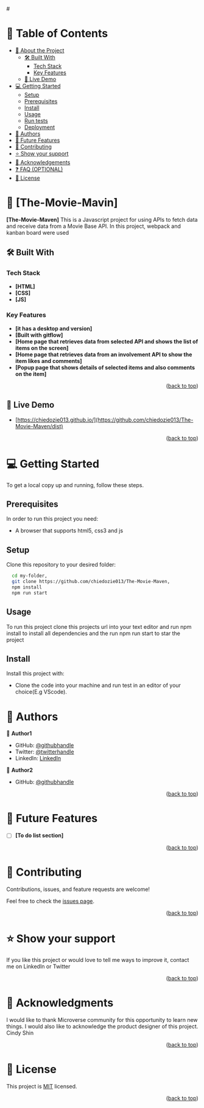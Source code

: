 #<a name="readme-top"></a>

# 📗 Table of Contents

- [📖 About the Project](#about-project)
  - [🛠 Built With](#built-with)
    - [Tech Stack](#tech-stack)
    - [Key Features](#key-features)
  - [🚀 Live Demo](#live-demo)
- [💻 Getting Started](#getting-started)
  - [Setup](#setup)
  - [Prerequisites](#prerequisites)
  - [Install](#install)
  - [Usage](#usage)
  - [Run tests](#run-tests)
  - [Deployment](#triangular_flag_on_post-deployment)
- [👥 Authors](#authors)
- [🔭 Future Features](#future-features)
- [🤝 Contributing](#contributing)
- [⭐️ Show your support](#support)
- [🙏 Acknowledgements](#acknowledgements)
- [❓ FAQ (OPTIONAL)](#faq)
- [📝 License](#license)

# 📖 [The-Movie-Mavin] <a name="about-project"></a>

**[The-Movie-Maven]**
This is a Javascript project for using APIs to fetch data and receive data from a Movie Base API. In this project, webpack and kanban board were used

## 🛠 Built With <a name="HTML, CSS and JS"></a>

### Tech Stack <a name="Front end"></a>

- **[HTML]**
- **[CSS]**
- **[JS]**

### Key Features <a name="key-features"></a>

- **[it has a desktop and version]**
- **[Built with gitflow]**
- **[Home page that retrieves data from selected API and shows the list of items on the screen]**
- **[Home page that retrieves data from an involvement API to show the item likes and comments]**
- **[Popup page that shows details of selected items and also comments on the item]**

<p align="right">(<a href="#readme-top">back to top</a>)</p>

## 🚀 Live Demo <a name="live-demo"></a>

- [https://chiedozie013.github.io/](https://github.com/chiedozie013/The-Movie-Maven/dist)

<p align="right">(<a href="#readme-top">back to top</a>)</p>

# 💻 Getting Started <a name="getting-started"></a>

To get a local copy up and running, follow these steps.

## Prerequisites

In order to run this project you need:

- A browser that supports html5, css3 and js

## Setup

Clone this repository to your desired folder:

```sh
  cd my-folder,
  git clone https://github.com/chiedozie013/The-Movie-Maven,
  npm install
  npm run start
```

## Usage

To run this project clone this projects url into your text editor and run npm install to install all dependencies and the run npm run start to star the project

## Install

Install this project with:

- Clone the code into your machine and run test in an editor of your choice(E.g VScode).

# 👥 Authors <a name="authors"></a>

👤 **Author1**

- GitHub: [@githubhandle](https://github.com/chiedozie013)
- Twitter: [@twitterhandle](https://twitter.com/edoziey)
- LinkedIn: [LinkedIn](https://www.linkedin.com/in/chiedozie013/)

👤 **Author2**

- GitHub: [@githubhandle](https://github.com/SamuelTakyiBoateng)

<p align="right">(<a href="#readme-top">back to top</a>)</p>

# 🔭 Future Features <a name="future-features"></a>

- [ ] **[To do list section]**

<p align="right">(<a href="#readme-top">back to top</a>)</p>

# 🤝 Contributing <a name="contributing"></a>

Contributions, issues, and feature requests are welcome!

Feel free to check the [issues page](https://github.com/chiedozie013/The-Movie-Maven/issues).

<p align="right">(<a href="#readme-top">back to top</a>)</p>

# ⭐️ Show your support <a name="support"></a>

If you like this project or would love to tell me ways to improve it, contact me on LinkedIn or Twitter

<p align="right">(<a href="#readme-top">back to top</a>)</p>

# 🙏 Acknowledgments <a name="acknowledgements"></a>

I would like to thank Microverse community for this opportunity to learn new things.
I would also like to acknowledge the product designer of this project. Cindy Shin

<p align="right">(<a href="#readme-top">back to top</a>)</p>

# 📝 License <a name="license"></a>

This project is [MIT](https://github.com/chiedozie013/The-Movie-Maven/blob/development/LICENSE) licensed.

<p align="right">(<a href="#readme-top">back to top</a>)</p>
